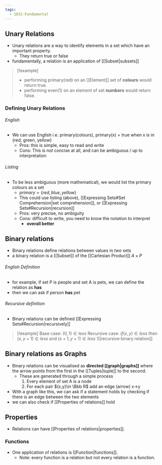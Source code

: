 ```yaml
---
tags:
  - 1031-Fundamental
---
```

## Unary Relations
- Unary relations are a way to identify elements in a set which have an important property.
	- They return true or false
- fundamentally, a relation is an application of [[Subset|subsets]]
	
>[!example]
>- performing primary(red) on an [[Element]] set of **colours** would return true.
>- performing even(1) on an element of set **numbers** would return false.
	
### Defining Unary Relations
###### English
- We can use English i.e. primary(colours), primary(x) = true when x is in {red, green, yellow}
	- Pros: this is simple, easy to read and write
	- Cons: This is *not* concise at all, and can be ambiguous / up to interpretation
###### Listing
- To be less ambiguous (more mathematical), we would list the primary colours as a set
	- $primary= \{red, blue, yellow\}$
	- This could use listing (above), [[Expressing Sets#Set Comprehension|set comprehension]], or [[Expressing Sets#Recursion|recursion]]
	- Pros: very precise, no ambiguity
	- Cons: difficult to write, you need to know the notation to interpret
		- **overall better**
## Binary relations
- Binary relations define relations between values in *two* sets
- a binary relation is a [[Subset]] of the [[Cartesian Product]] $A\times P$
###### English Definition
- for example, if set P is people and set A is pets, we can define the relation as **has**
- then we can ask if person **has** pet
###### Recursive definition
- Binary relations can be defined [[Expressing Sets#Recursion|recursively]]

> [!example]
> Base case: $(0, 1)\in less$
> Recursive case: $if (x,y)\in le$$ss$ then $(x,y+1)\in less$ and $(x+1,y+1)\in less$ 
> ![[recursive binary relation]]
## Binary relations as Graphs
- Binary relations can be visualised as **directed [[graph|graphs]]** where the arrow points from the first in the [[Tuples|tuple]] to the second.
	- These are generated through a simple process
		1. Every element of set A is a node
		2. For each pair $(x,y)\in \Bbb R$ add an edge (arrow) x->y
- With a graph like this, we can ask if a statement holds by checking if there is an edge between the two elements
- we can also check if [[Properties of relations]] hold
## Properties
- Relations can have [[Properties of relations|properties]].
### Functions
- One application of relations is [[Function|functions]].
	- Note: every function is a relation but not every relation is a function.